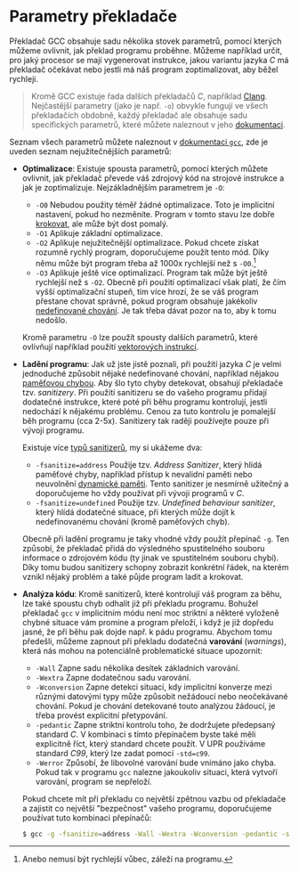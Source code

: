# Parametry překladače
Překladač GCC obsahuje sadu několika stovek parametrů, pomocí kterých můžeme ovlivnit, jak překlad
programu proběhne. Můžeme například určit, pro jaký procesor se mají vygenerovat instrukce, jakou
variantu jazyka *C* má překladač očekávat nebo jestli má náš program zoptimalizovat, aby běžel
rychleji.

> Kromě GCC existuje řada dalších překladačů *C*, například [Clang](https://clang.llvm.org/).
> Nejčastější parametry (jako je např. `-o`) obvykle fungují ve všech překladačích obdobně, každý
> překladač ale obsahuje sadu specifických parametrů, které můžete naleznout v jeho
> [dokumentaci](https://clang.llvm.org/docs/ClangCommandLineReference.html).

Seznam všech parametrů můžete naleznout v
[dokumentaci `gcc`](https://gcc.gnu.org/onlinedocs/gcc/Invoking-GCC.html), zde je uveden seznam
nejužitečnějších parametrů:
- **Optimalizace**: Existuje spousta parametrů, pomocí kterých můžete ovlivnit, jak překladač převede
váš zdrojový kód na strojové instrukce a jak je zoptimalizuje. Nejzákladnějším parametrem je `-O`:
    - `-O0` Nebudou použity téměř žádné optimalizace. Toto je implicitní nastavení,
    pokud ho nezměníte. Program v tomto stavu lze dobře [krokovat](../prostredi/ladeni.md#krokování),
    ale může být dost pomalý.
    - `-O1` Aplikuje základní optimalizace.
    - `-O2` Aplikuje nejužitečnější optimalizace. Pokud chcete získat rozumně rychlý program,
    doporučujeme použít tento mód. Díky němu může být program třeba až 1000x rychlejší než s `-O0`.[^1]
    - `-O3` Aplikuje ještě více optimalizací. Program tak může být ještě rychlejší než s `-O2`.
    Obecně při použití optimalizací však platí, že čím vyšší optimalizační stupeň, tím více hrozí,
    že se váš program přestane chovat správně, pokud program obsahuje jakékoliv
    [nedefinované chování](../c/promenne/promenne.md#vždy-inicializujte-proměnné). Je tak třeba dávat
    pozor na to, aby k tomu nedošlo.

    Kromě parametru `-O` lze použít spousty dalších parametrů, které ovlivňují například použití
    [vektorových instrukcí](../c/co_dal.md).
- **Ladění programu**:
    Jak už jste jistě poznali, při použití jazyka *C* je velmi jednoduché způsobit nějaké nedefinované
    chování, například nějakou [paměťovou chybou](../caste_chyby/pametove_chyby.md). Aby šlo tyto
    chyby detekovat, obsahují překladače tzv. *sanitizery*. Při použití sanitizeru se do vašeho
    programu přidají dodatečné instrukce, které poté při běhu programu kontrolují, jestli nedochází
    k nějakému problému. Cenou za tuto kontrolu je pomalejší běh programu (cca 2-5x). Sanitizery tak
    raději používejte pouze při vývoji programu.

    Existuje více [typů sanitizerů](https://gcc.gnu.org/onlinedocs/gcc/Instrumentation-Options.html),
    my si ukážeme dva:
    - `-fsanitize=address` Použije tzv. *Address Sanitizer*, který hlídá paměťové chyby, například
    přístup k nevalidní paměti nebo neuvolnění [dynamické paměti](../c/prace_s_pameti/dynamicka_pamet.md).
    Tento sanitizer je nesmírně užitečný a doporučujeme ho vždy používat při vývoji programů v *C*.
    - `-fsanitize=undefined` Použije tzv. *Undefined behaviour sanitizer*, který hlídá dodatečné
    situace, při kterých může dojít k nedefinovanému chování (kromě paměťových chyb).

    Obecně při ladění programu je taky vhodné vždy použít přepínač `-g`. Ten způsobí, že překladač
    přidá do výsledného spustitelného souboru informace o zdrojovém kódu (ty jinak ve spustitelném
    souboru chybí). Díky tomu budou sanitizery schopny zobrazit konkrétní řádek, na kterém vznikl
    nějaký problém a také půjde program ladit a krokovat. 
- **Analýza kódu**: Kromě sanitizerů, které kontrolují váš program za běhu, lze také spoustu chyb
odhalit již při překladu programu. Bohužel překladač `gcc` v implicitním módu není moc striktní a
některé vyloženě chybné situace vám promine a program přeloží, i když je již dopředu jasné, že při
běhu pak dojde např. k pádu programu. Abychom tomu předešli, můžeme zapnout při překladu dodatečná
**varování** (*warnings*), která nás mohou na potenciálně problematické situace upozornit:
    - `-Wall` Zapne sadu několika desítek základních varování.
    - `-Wextra` Zapne dodatečnou sadu varování.
    - `-Wconversion` Zapne detekci situací, kdy implicitní konverze mezi různými datovými typy
    může způsobit nežádoucí nebo neočekávané chování. Pokud je chování detekované touto analýzou
    žádoucí, je třeba provést explicitní přetypování.
    - `-pedantic` Zapne striktní kontrolu toho, že dodržujete předepsaný standard *C*. V kombinaci
    s tímto přepínačem byste také měli explicitně říct, který standard chcete použít. V UPR používáme
    standard *C99*, který lze zadat pomocí `-std=c99`.
    - `-Werror` Způsobí, že libovolné varování bude vnímáno jako chyba. Pokud tak
    v programu `gcc` nalezne jakoukoliv situaci, která vytvoří varování, program se nepřeloží.

    Pokud chcete mít při překladu co největší zpětnou vazbu od překladače a zajistit co největší
    "bezpečnost" vašeho programu, doporučujeme používat tuto kombinaci přepínačů:
    ```bash
    $ gcc -g -fsanitize=address -Wall -Wextra -Wconversion -pedantic -std=c99
    ```

[^1]: Anebo nemusí být rychlejší vůbec, záleží na programu.
